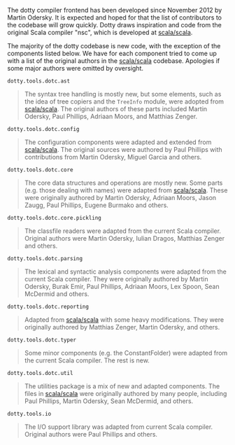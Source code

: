 The dotty compiler frontend has been developed since November 2012 by Martin Odersky. It is expected and hoped for 
that the list of contributors to the codebase will grow quickly. Dotty draws inspiration and code from the original
Scala compiler "nsc", which is developed at [scala/scala](https://github.com/scala/scala). 

The majority of the dotty codebase is new code, with the exception of the components listed below. We have for each component tried to 
come up with a list of the original authors in the  [scala/scala](https://github.com/scala/scala) codebase. Apologies if some major authors were omitted
by oversight.

`dotty.tools.dotc.ast`

> The syntax tree handling is mostly new, but some elements, such as the idea of tree copiers and the `TreeInfo` module, 
> were adopted from  [scala/scala](https://github.com/scala/scala). 
> The original authors of these parts included Martin Odersky, Paul Phillips, Adriaan Moors, and Matthias Zenger.

`dotty.tools.dotc.config`

> The configuration components were adapted and extended from  [scala/scala](https://github.com/scala/scala). 
> The original sources were authored by Paul Phillips with contributions from Martin Odersky, Miguel Garcia and others.
  
`dotty.tools.dotc.core`

> The core data structures and operations are mostly new. Some parts (e.g. those dealing with names) were adapted from  [scala/scala](https://github.com/scala/scala). 
> These were originally authored by Martin Odersky, Adriaan Moors, Jason Zaugg, Paul Phillips, Eugene Burmako and others.

`dotty.tools.dotc.core.pickling`

> The classfile readers were adapted from the current Scala compiler. Original authors were Martin Odersky, Iulian Dragos, Matthias Zenger and others.

`dotty.tools.dotc.parsing`

> The lexical and syntactic analysis components were adapted from the current Scala compiler. They were originally authored by Martin Odersky,
> Burak Emir, Paul Phillips, Adriaan Moors, Lex Spoon, Sean McDermid and others.

`dotty.tools.dotc.reporting`

> Adapted from  [scala/scala](https://github.com/scala/scala) with some heavy modifications. They were originally authored by Matthias Zenger, Martin Odersky, 
and others.

`dotty.tools.dotc.typer`

> Some minor components (e.g. the ConstantFolder) were adapted from the current Scala compiler. The rest is new.

`dotty.tools.dotc.util`

> The utilities package is a mix of new and adapted components. The files in  [scala/scala](https://github.com/scala/scala) were originally authored by many people,
> including Paul Phillips, Martin Odersky, Sean McDermid, and others.
  
`dotty.tools.io`   

> The I/O support library was adapted from current Scala compiler. Original authors were Paul Phillips and others.


